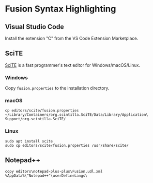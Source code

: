 ﻿# Fusion Syntax Highlighting

## Visual Studio Code

Install the extension "Ć" from the VS Code Extension Marketplace.

## SciTE

[SciTE](https://www.scintilla.org/SciTE.html) is a fast programmer's text editor for Windows/macOS/Linux.

### Windows

Copy `fusion.properties` to the installation directory.

### macOS

    cp editors/scite/fusion.properties ~/Library/Containers/org.scintilla.SciTE/Data/Library/Application\ Support/org.scintilla.SciTE/

### Linux

    sudo apt install scite
    sudo cp editors/scite/fusion.properties /usr/share/scite/

## Notepad++

    copy editors\notepad-plus-plus\Fusion.udl.xml %AppData%\"Notepad++"\userDefineLangs\
